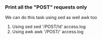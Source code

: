 ### Print all the "POST" requests only

We can do this task using sed as well awk too
  1. Using sed
     sed '/POST/!d' access.log
  2. Using awk
     awk '/POST/' access.log
